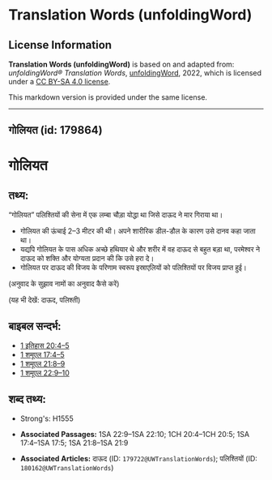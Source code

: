 # Translation Words (unfoldingWord)

## License Information

**Translation Words (unfoldingWord)** is based on and adapted from: _unfoldingWord® Translation Words_, [unfoldingWord](https://unfoldingword.org/utw), 2022, which is licensed under a [CC BY-SA 4.0 license](https://creativecommons.org/licenses/by-sa/4.0/legalcode.en).

This markdown version is provided under the same license.



--------------------------------

## गोलियत (id: 179864)

गोलियत
======

तथ्य:
-----

“गोलियत” पलिश्तियों की सेना में एक लम्बा चौड़ा योद्धा था जिसे दाऊद ने मार गिराया था।

* गोलियत की ऊंचाई 2–3 मीटर की थी। अपने शारीरिक डील\-डौल के कारण उसे दानव कहा जाता था।
* यद्यपि गोलियत के पास अधिक अच्छे हथियार थे और शरीर में वह दाऊद से बहुत बड़ा था, परमेश्वर ने दाऊद को शक्ति और योग्यता प्रदान की कि उसे हरा दे।
* गोलियत पर दाऊद की विजय के परिणाम स्वरूप इस्राएलियों को पलिश्तियों पर विजय प्राप्त हुई।

(अनुवाद के सुझाव नामों का अनुवाद कैसे करें)

(यह भी देखें: दाऊद, पलिश्ती)

बाइबल सन्दर्भ:
--------------

* [1 इतिहास 20:4–5](https://ref.ly/1Chr0:0)
* [1 शमूएल 17:4–5](https://ref.ly/1Sam0:0)
* [1 शमूएल 21:8–9](https://ref.ly/1Sam0:0)
* [1 शमूएल 22:9–10](https://ref.ly/1Sam0:0)

शब्द तथ्य:
----------

* Strong's: H1555

* **Associated Passages:** 1SA 22:9–1SA 22:10; 1CH 20:4–1CH 20:5; 1SA 17:4–1SA 17:5; 1SA 21:8–1SA 21:9
* **Associated Articles:** दाऊद (ID: `179722@UWTranslationWords`); पलिश्तियों (ID: `180162@UWTranslationWords`)

